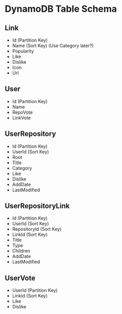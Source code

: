 # DynamoDB Table Schema

## Link

- Id (Partition Key)
- Name (Sort Key) (Use Category later?)
- Popularity
- Like
- Dislike
- Icon
- Url

## User

- Id (Partition Key)
- Name
- RepoVote
- LinkVote

## UserRepository

- Id (Partition Key)
- UserId (Sort Key)
- Root
- Title
- Category
- Like
- Dislike
- AddDate
- LastModified

## UserRepositoryLink

- Id (Partition Key)
- UserId (Sort Key)
- RepositoryId (Sort Key)
- LinkId (Sort Key)
- Title
- Type
- Children
- AddDate
- LastModified

## UserVote

- UserId (Partition Key)
- LinkId (Sort Key)
- Like
- Dislike
